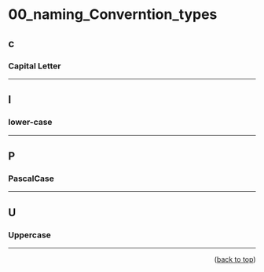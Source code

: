 <a name="topage"></a>

# 00_naming_Converntion_types

## c
### Capital Letter

-----

## l
### lower-case

-----

## P
### PascalCase

-----

## U
### Uppercase 


-----


<p align="right">(<a href="#topage">back to top</a>)</p>
<br/>
<br/>
